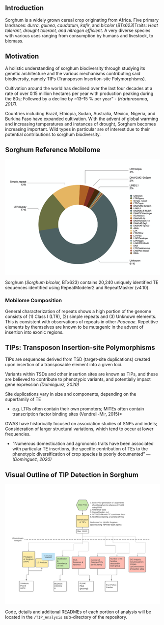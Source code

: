 ## Introduction

Sorghum is a widely grown cereal crop originating from Africa. Five primary landraces: *durra*, *guinea*, *caudatum*, *kafir*, and *bicolor* (*BTx623*)Traits: *Heat tolerant, drought tolerant, and nitrogen efficient*. A very diverse species with various uses ranging from consumption by humans and livestock, to biomass.

## Motivation

A holistic understanding of sorghum biodiversity through studying its genetic architecture and the various mechanisms contributing said biodiversity, namely TIPs (Transposon Insertion-site Polymorphisms).

Cultivation around the world has declined over the last four decades at a rate of over 0.15 million hectares per year with production peaking during the 80s; Followed by a decline by ~13–15 % per year” - *(Hariprasanna, 2017)*.

Countries including Brazil, Ethiopia, Sudan, Australia, Mexico, Nigeria, and Burkina Faso have expanded cultivation. With the advent of global warming and increasing temperatures and instances of drought, Sorghum becomes increasing important. Wild types in particular are of interest due to their potential contributions to sorghum biodiversity.

## Sorghum Reference Mobilome

![img](/img/01.png)

Sorghum (*Sorghum bicolor,* BTx623) contains 20,240 uniquely identified TE sequences identified using RepeatModeler2 and RepeatMasker (v4.10).

### Mobilome Composition

General characterization of repeats shows a high portion of the genome consists of (1) Class I (LTR), (2) simple repeats and (3) Unknown elements. This is consistent with observations of repeats in other *Poaceae*. Repetitive elements by themselves are known to be mutagenic in the advent of insertion into exonic regions.

## TIPs: Transposon Insertion-site Polymorphisms

TIPs are sequences derived from TSD (target-site duplications) created upon insertion of a transposable element into a given loci.

Variants within TSDs and other insertion sites are known as TIPs, and these are believed to contribute to phenotypic variants, and potentially impact gene expression *(Domínguez, 2020)*

Site duplications vary in size and components, depending on the superfamily of TE 

- e.g. LTRs often contain their own promoters; MITEs often contain transcription factor binding sites (Vendrell-Mir, 2015)*

GWAS have historically focused on association studies of SNPs and indels; Consideration of larger structural variations, which tend to occur at lower frequencies.

- “Numerous domestication and agronomic traits have been associated with particular TE insertions, the specific contribution of TEs to the phenotypic diversification of crop species is poorly documented” — *(Domínguez, 2020)*



## Visual Outline of TIP Detection in Sorghum

![img](/img/02.png)

Code, details and additonal READMEs of each portion of analysis will be located in the `/TIP_Analysis` sub-directory of the repository.